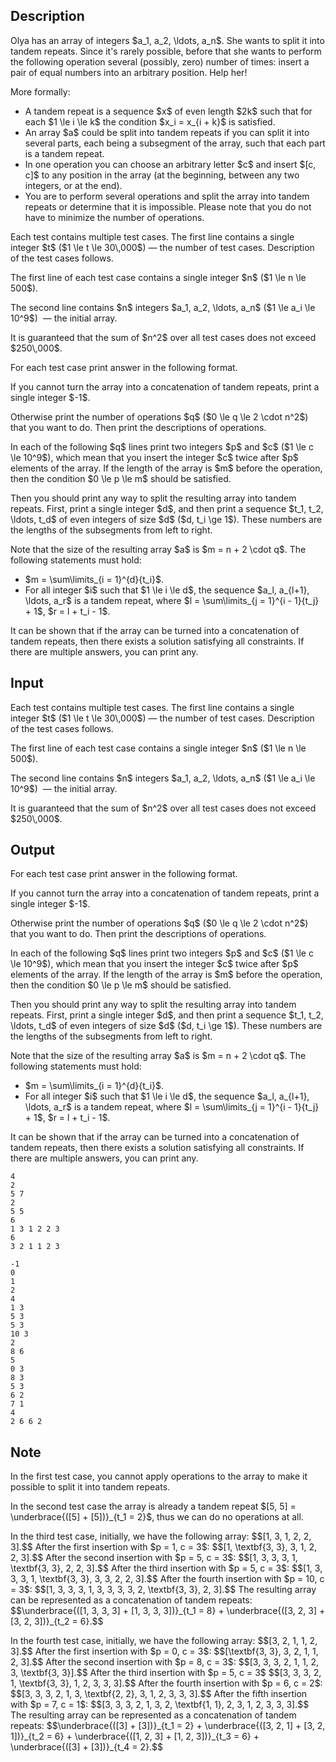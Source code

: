 ## Description

<div><p>Olya has an array of integers $a_1, a_2, \ldots, a_n$. She wants to split it into tandem repeats. Since it's rarely possible, before that she wants to perform the following operation several (possibly, zero) number of times: insert a pair of equal numbers into an arbitrary position. Help her!</p><p>More formally:</p><ul> <li> A tandem repeat is a sequence $x$ of even length $2k$ such that for each $1 \le i \le k$ the condition $x_i = x_{i + k}$ is satisfied. </li><li> An array $a$ could be split into tandem repeats if you can split it into several parts, each being a subsegment of the array, such that each part is a tandem repeat. </li><li> In one operation you can choose an arbitrary letter $c$ and insert $[c, c]$ to any position in the array (at the beginning, between any two integers, or at the end). </li><li> You are to perform several operations and split the array into tandem repeats or determine that it is impossible. Please note that you do <span class="tex-font-style-bf">not</span> have to minimize the number of operations. </li></ul></div><div class="input-specification"><p>Each test contains multiple test cases. The first line contains a single integer $t$ ($1 \le t \le 30\,000$) — the number of test cases. Description of the test cases follows.</p><p>The first line of each test case contains a single integer $n$ ($1 \le n \le 500$). </p><p>The second line contains $n$ integers $a_1, a_2, \ldots, a_n$ ($1 \le a_i \le 10^9$) &nbsp;— the initial array. </p><p>It is guaranteed that the sum of $n^2$ over all test cases does not exceed $250\,000$.</p></div><div class="output-specification"><p>For each test case print answer in the following format.</p><p>If you cannot turn the array into a concatenation of tandem repeats, print a single integer $-1$.</p><p>Otherwise print the number of operations $q$ ($0 \le q \le 2 \cdot n^2$) that you want to do. Then print the descriptions of operations.</p><p>In each of the following $q$ lines print two integers $p$ and $c$ ($1 \le c \le 10^9$), which mean that you insert the integer $c$ twice after $p$ elements of the array. If the length of the array is $m$ before the operation, then the condition $0 \le p \le m$ should be satisfied.</p><p>Then you should print any way to split the resulting array into tandem repeats. First, print a single integer $d$, and then print a sequence $t_1, t_2, \ldots, t_d$ of even integers of size $d$ ($d, t_i \ge 1$). These numbers are the lengths of the subsegments from left to right.</p><p>Note that the size of the resulting array $a$ is $m = n + 2 \cdot q$. The following statements must hold: </p><ul> <li> $m = \sum\limits_{i = 1}^{d}{t_i}$.   </li><li> For all integer $i$ such that $1 \le i \le d$, the sequence $a_l, a_{l+1}, \ldots, a_r$ is a tandem repeat, where $l = \sum\limits_{j = 1}^{i - 1}{t_j} + 1$, $r = l + t_i - 1$. </li></ul><p>It can be shown that if the array can be turned into a concatenation of tandem repeats, then there exists a solution satisfying all constraints. If there are multiple answers, you can print any.</p></div>

## Input

<p>Each test contains multiple test cases. The first line contains a single integer $t$ ($1 \le t \le 30\,000$) — the number of test cases. Description of the test cases follows.</p><p>The first line of each test case contains a single integer $n$ ($1 \le n \le 500$). </p><p>The second line contains $n$ integers $a_1, a_2, \ldots, a_n$ ($1 \le a_i \le 10^9$) &nbsp;— the initial array. </p><p>It is guaranteed that the sum of $n^2$ over all test cases does not exceed $250\,000$.</p>

## Output

<p>For each test case print answer in the following format.</p><p>If you cannot turn the array into a concatenation of tandem repeats, print a single integer $-1$.</p><p>Otherwise print the number of operations $q$ ($0 \le q \le 2 \cdot n^2$) that you want to do. Then print the descriptions of operations.</p><p>In each of the following $q$ lines print two integers $p$ and $c$ ($1 \le c \le 10^9$), which mean that you insert the integer $c$ twice after $p$ elements of the array. If the length of the array is $m$ before the operation, then the condition $0 \le p \le m$ should be satisfied.</p><p>Then you should print any way to split the resulting array into tandem repeats. First, print a single integer $d$, and then print a sequence $t_1, t_2, \ldots, t_d$ of even integers of size $d$ ($d, t_i \ge 1$). These numbers are the lengths of the subsegments from left to right.</p><p>Note that the size of the resulting array $a$ is $m = n + 2 \cdot q$. The following statements must hold: </p><ul> <li> $m = \sum\limits_{i = 1}^{d}{t_i}$.   </li><li> For all integer $i$ such that $1 \le i \le d$, the sequence $a_l, a_{l+1}, \ldots, a_r$ is a tandem repeat, where $l = \sum\limits_{j = 1}^{i - 1}{t_j} + 1$, $r = l + t_i - 1$. </li></ul><p>It can be shown that if the array can be turned into a concatenation of tandem repeats, then there exists a solution satisfying all constraints. If there are multiple answers, you can print any.</p>





```input1
4
2
5 7
2
5 5
6
1 3 1 2 2 3
6
3 2 1 1 2 3
```




```output1
-1
0
1
2
4
1 3
5 3
5 3
10 3
2
8 6 
5
0 3
8 3
5 3 
6 2 
7 1
4
2 6 6 2
```



## Note

<p>In the first test case, you cannot apply operations to the array to make it possible to split it into tandem repeats.</p><p>In the second test case the array is already a tandem repeat $[5, 5] = \underbrace{([5] + [5])}_{t_1 = 2}$, thus we can do no operations at all.</p><p>In the third test case, initially, we have the following array: $$[1, 3, 1, 2, 2, 3].$$ After the first insertion with $p = 1, c = 3$: $$[1, \textbf{3, 3}, 3, 1, 2, 2, 3].$$ After the second insertion with $p = 5, c = 3$: $$[1, 3, 3, 3, 1, \textbf{3, 3}, 2, 2, 3].$$ After the third insertion with $p = 5, c = 3$: $$[1, 3, 3, 3, 1, \textbf{3, 3}, 3, 3, 2, 2, 3].$$ After the fourth insertion with $p = 10, c = 3$: $$[1, 3, 3, 3, 1, 3, 3, 3, 3, 2, \textbf{3, 3}, 2, 3].$$ The resulting array can be represented as a concatenation of tandem repeats: $$\underbrace{([1, 3, 3, 3] + [1, 3, 3, 3])}_{t_1 = 8} + \underbrace{([3, 2, 3] + [3, 2, 3])}_{t_2 = 6}.$$</p><p>In the fourth test case, initially, we have the following array: $$[3, 2, 1, 1, 2, 3].$$ After the first insertion with $p = 0, c = 3$: $$[\textbf{3, 3}, 3, 2, 1, 1, 2, 3].$$ After the second insertion with $p = 8, c = 3$: $$[3, 3, 3, 2, 1, 1, 2, 3, \textbf{3, 3}].$$ After the third insertion with $p = 5, c = 3$ $$[3, 3, 3, 2, 1, \textbf{3, 3}, 1, 2, 3, 3, 3].$$ After the fourth insertion with $p = 6, c = 2$: $$[3, 3, 3, 2, 1, 3, \textbf{2, 2}, 3, 1, 2, 3, 3, 3].$$ After the fifth insertion with $p = 7, c = 1$: $$[3, 3, 3, 2, 1, 3, 2, \textbf{1, 1}, 2, 3, 1, 2, 3, 3, 3].$$ The resulting array can be represented as a concatenation of tandem repeats: $$\underbrace{([3] + [3])}_{t_1 = 2} + \underbrace{([3, 2, 1] + [3, 2, 1])}_{t_2 = 6} + \underbrace{([1, 2, 3] + [1, 2, 3])}_{t_3 = 6} + \underbrace{([3] + [3])}_{t_4 = 2}.$$</p>
